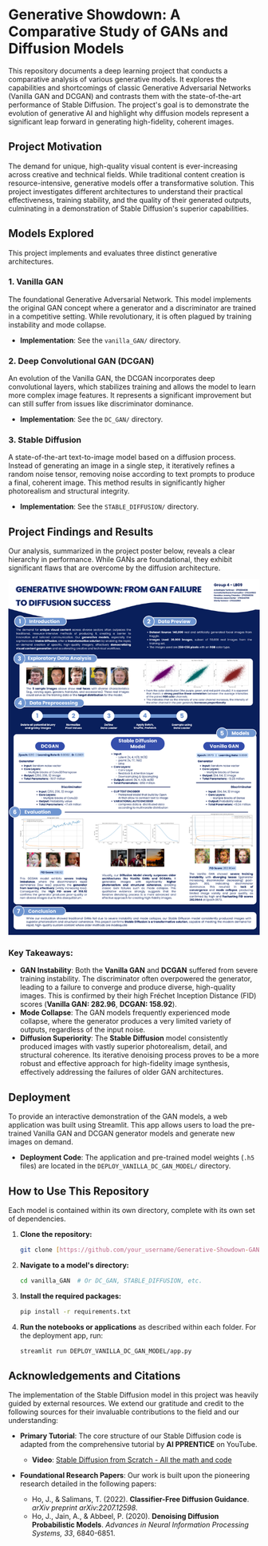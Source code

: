 # Generative Showdown: A Comparative Study of GANs and Diffusion Models

This repository documents a deep learning project that conducts a comparative analysis of various generative models. It explores the capabilities and shortcomings of classic Generative Adversarial Networks (Vanilla GAN and DCGAN) and contrasts them with the state-of-the-art performance of Stable Diffusion. The project's goal is to demonstrate the evolution of generative AI and highlight why diffusion models represent a significant leap forward in generating high-fidelity, coherent images.

## **Project Motivation**

The demand for unique, high-quality visual content is ever-increasing across creative and technical fields. While traditional content creation is resource-intensive, generative models offer a transformative solution. This project investigates different architectures to understand their practical effectiveness, training stability, and the quality of their generated outputs, culminating in a demonstration of Stable Diffusion's superior capabilities.

## **Models Explored**

This project implements and evaluates three distinct generative architectures.

### **1. Vanilla GAN**

The foundational Generative Adversarial Network. This model implements the original GAN concept where a generator and a discriminator are trained in a competitive setting. While revolutionary, it is often plagued by training instability and mode collapse.
* **Implementation**: See the `vanilla_GAN/` directory.

### **2. Deep Convolutional GAN (DCGAN)**

An evolution of the Vanilla GAN, the DCGAN incorporates deep convolutional layers, which stabilizes training and allows the model to learn more complex image features. It represents a significant improvement but can still suffer from issues like discriminator dominance.
* **Implementation**: See the `DC_GAN/` directory.

### **3. Stable Diffusion**

A state-of-the-art text-to-image model based on a diffusion process. Instead of generating an image in a single step, it iteratively refines a random noise tensor, removing noise according to text prompts to produce a final, coherent image. This method results in significantly higher photorealism and structural integrity.
* **Implementation**: See the `STABLE_DIFFUSION/` directory.

## **Project Findings and Results**

Our analysis, summarized in the project poster below, reveals a clear hierarchy in performance. While GANs are foundational, they exhibit significant flaws that are overcome by the diffusion architecture.

![Project Poster](POSTER/[POSTER]%20Group%204%20Final%20Project%20_%20Deep%20Learning%20LB09.png)

### **Key Takeaways:**

* **GAN Instability**: Both the **Vanilla GAN** and **DCGAN** suffered from severe training instability. The discriminator often overpowered the generator, leading to a failure to converge and produce diverse, high-quality images. This is confirmed by their high Fréchet Inception Distance (FID) scores (**Vanilla GAN: 282.96**, **DCGAN: 158.92**).
* **Mode Collapse**: The GAN models frequently experienced mode collapse, where the generator produces a very limited variety of outputs, regardless of the input noise.
* **Diffusion Superiority**: The **Stable Diffusion** model consistently produced images with vastly superior photorealism, detail, and structural coherence. Its iterative denoising process proves to be a more robust and effective approach for high-fidelity image synthesis, effectively addressing the failures of older GAN architectures.

## **Deployment**

To provide an interactive demonstration of the GAN models, a web application was built using Streamlit. This app allows users to load the pre-trained Vanilla GAN and DCGAN generator models and generate new images on demand.

* **Deployment Code**: The application and pre-trained model weights (`.h5` files) are located in the `DEPLOY_VANILLA_DC_GAN_MODEL/` directory.

## **How to Use This Repository**

Each model is contained within its own directory, complete with its own set of dependencies.

1.  **Clone the repository:**
    ```sh
    git clone [https://github.com/your_username/Generative-Showdown-GANs-vs-Diffusion-Models.git](https://github.com/your_username/Generative-Showdown-GANs-vs-Diffusion-Models.git)
    ```
2.  **Navigate to a model's directory:**
    ```sh
    cd vanilla_GAN  # Or DC_GAN, STABLE_DIFFUSION, etc.
    ```
3.  **Install the required packages:**
    ```sh
    pip install -r requirements.txt
    ```
4.  **Run the notebooks or applications** as described within each folder. For the deployment app, run:
    ```sh
    streamlit run DEPLOY_VANILLA_DC_GAN_MODEL/app.py
    ```

## **Acknowledgements and Citations**

The implementation of the Stable Diffusion model in this project was heavily guided by external resources. We extend our gratitude and credit to the following sources for their invaluable contributions to the field and our understanding:

* **Primary Tutorial**: The core structure of our Stable Diffusion code is adapted from the comprehensive tutorial by **AI PPRENTICE** on YouTube.
    * **Video**: [Stable Diffusion from Scratch - All the math and code](https://youtu.be/ZBKpAp_6TGI?si=oLSO6ujfDgbJNNB9)

* **Foundational Research Papers**: Our work is built upon the pioneering research detailed in the following papers:
    * Ho, J., & Salimans, T. (2022). **Classifier-Free Diffusion Guidance**. *arXiv preprint arXiv:2207.12598*.
    * Ho, J., Jain, A., & Abbeel, P. (2020). **Denoising Diffusion Probabilistic Models**. *Advances in Neural Information Processing Systems, 33*, 6840-6851.
